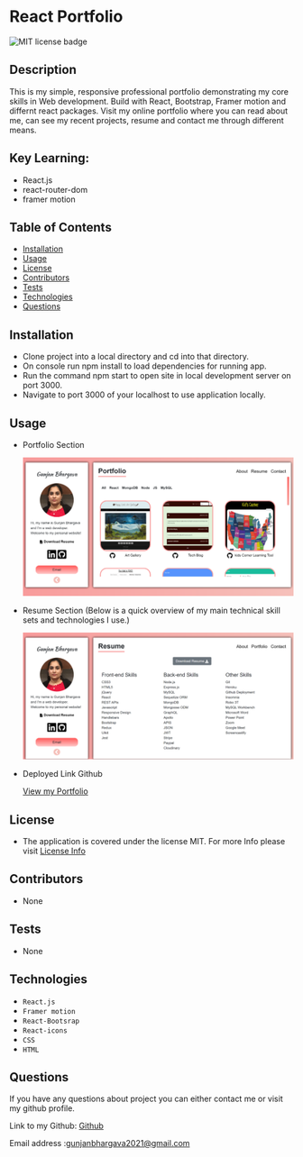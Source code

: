 # React Portfolio

![MIT license badge](https://img.shields.io/badge/license-MIT-green)

## Description

This is my simple, responsive professional portfolio demonstrating my core skills in Web development. Build with React, Bootstrap, Framer motion and differnt react packages.
Visit my online portfolio where you can read about me, can see my recent projects, resume and contact me through different means.

## Key Learning:

- React.js
- react-router-dom
- framer motion

## Table of Contents

- [Installation](#Installation)
- [Usage](#Usage)
- [License](#License)
- [Contributors](#Contributors)
- [Tests](#Tests)
- [Technologies](#Technologies)
- [Questions](#Questions)

## Installation

- Clone project into a local directory and cd into that directory.
- On console run npm install to load dependencies for running app.
- Run the command npm start to open site in local development server on port 3000.
- Navigate to port 3000 of your localhost to use application locally.

## Usage

- Portfolio Section

  ![CLI](./assets/images/projectpage.png)

- Resume Section (Below is a quick overview of my main technical skill sets and technologies I use.)

  ![CLI](./assets/images/resumepage.png)

- Deployed Link Github

  [View my Portfolio](https://gunjanb.github.io/React-Portfolio)

## License

- The application is covered under the license MIT. For more Info please visit [License Info](https://opensource.org/licenses/MIT)

## Contributors

- None

## Tests

- None

## Technologies

- `React.js`
- `Framer motion`
- `React-Bootsrap`
- `React-icons`
- `CSS`
- `HTML`

## Questions

If you have any questions about project you can either contact me or visit my github profile.

Link to my Github: [Github](https://github.com/gunjanb)

Email address :[gunjanbhargava2021@gmail.com](mailto:gunjanbhargava2021@gmail.com)
